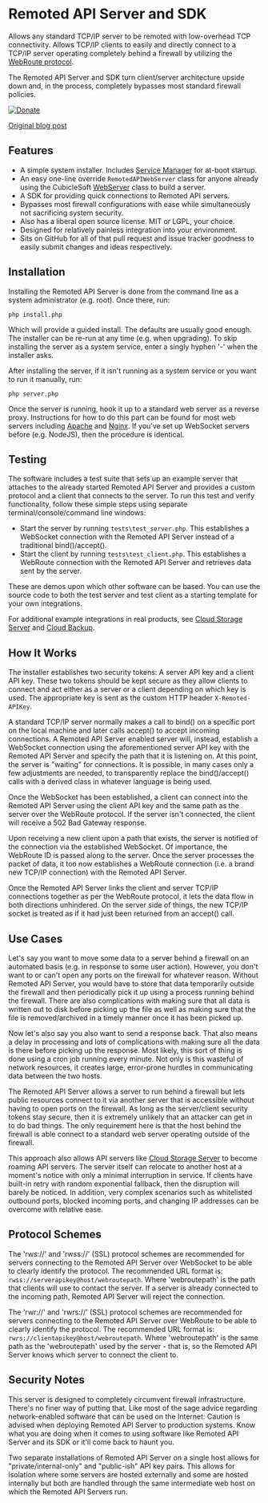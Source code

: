 Remoted API Server and SDK
==========================

Allows any standard TCP/IP server to be remoted with low-overhead TCP connectivity.  Allows TCP/IP clients to easily and directly connect to a TCP/IP server operating completely behind a firewall by utilizing the [WebRoute protocol](https://github.com/cubiclesoft/webroute).

The Remoted API Server and SDK turn client/server architecture upside down and, in the process, completely bypasses most standard firewall policies.

[![Donate](https://cubiclesoft.com/res/donate-shield.png)](https://cubiclesoft.com/donate/)

[Original blog post](https://cubicspot.blogspot.com/2017/09/i-um-broke-stuff.html)

Features
--------

* A simple system installer.  Includes [Service Manager](https://github.com/cubiclesoft/service-manager) for at-boot startup.
* An easy one-line override `RemotedAPIWebServer` class for anyone already using the CubicleSoft [WebServer](https://github.com/cubiclesoft/ultimate-web-scraper/blob/master/web_server.php) class to build a server.
* A SDK for providing quick connections to Remoted API servers.
* Bypasses most firewall configurations with ease while simultaneously not sacrificing system security.
* Also has a liberal open source license.  MIT or LGPL, your choice.
* Designed for relatively painless integration into your environment.
* Sits on GitHub for all of that pull request and issue tracker goodness to easily submit changes and ideas respectively.

Installation
------------

Installing the Remoted API Server is done from the command line as a system administrator (e.g. root).  Once there, run:

`php install.php`

Which will provide a guided install.  The defaults are usually good enough.  The installer can be re-run at any time (e.g. when upgrading).  To skip installing the server as a system service, enter a singly hyphen '-' when the installer asks.

After installing the server, if it isn't running as a system service or you want to run it manually, run:

`php server.php`

Once the server is running, hook it up to a standard web server as a reverse proxy.  Instructions for how to do this part can be found for most web servers including [Apache](https://httpd.apache.org/docs/2.4/howto/reverse_proxy.html) and [Nginx](https://www.nginx.com/resources/admin-guide/reverse-proxy/).  If you've set up WebSocket servers before (e.g. NodeJS), then the procedure is identical.

Testing
-------

The software includes a test suite that sets up an example server that attaches to the already started Remoted API Server and provides a custom protocol and a client that connects to the server.  To run this test and verify functionality, follow these simple steps using separate terminal/console/command line windows:

* Start the server by running `tests\test_server.php`.  This establishes a WebSocket connection with the Remoted API Server instead of a traditional bind()/accept().
* Start the client by running `tests\test_client.php`.  This establishes a WebRoute connection with the Remoted API Server and retrieves data sent by the server.

These are demos upon which other software can be based.  You can use the source code to both the test server and test client as a starting template for your own integrations.

For additional example integrations in real products, see [Cloud Storage Server](https://github.com/cubiclesoft/cloud-storage-server) and [Cloud Backup](https://github.com/cubiclesoft/cloud-backup).

How It Works
------------

The installer establishes two security tokens:  A server API key and a client API key.  These two tokens should be kept secure as they allow clients to connect and act either as a server or a client depending on which key is used.  The appropriate key is sent as the custom HTTP header `X-Remoted-APIKey`.

A standard TCP/IP server normally makes a call to bind() on a specific port on the local machine and later calls accept() to accept incoming connections.  A Remoted API Server enabled server will, instead, establish a WebSocket connection using the aforementioned server API key with the Remoted API Server and specify the path that it is listening on.  At this point, the server is "waiting" for connections.  It is possible, in many cases only a few adjustments are needed, to transparently replace the bind()/accept() calls with a derived class in whatever language is being used.

Once the WebSocket has been established, a client can connect into the Remoted API Server using the client API key and the same path as the server over the WebRoute protocol.  If the server isn't connected, the client will receive a 502 Bad Gateway response.

Upon receiving a new client upon a path that exists, the server is notified of the connection via the established WebSocket.  Of importance, the WebRoute ID is passed along to the server.  Once the server processes the packet of data, it too now establishes a WebRoute connection (i.e. a brand new TCP/IP connection) with the Remoted API Server.

Once the Remoted API Server links the client and server TCP/IP connections together as per the WebRoute protocol, it lets the data flow in both directions unhindered.  On the server side of things, the new TCP/IP socket is treated as if it had just been returned from an accept() call.

Use Cases
---------

Let's say you want to move some data to a server behind a firewall on an automated basis (e.g. in response to some user action).  However, you don't want to or can't open any ports on the firewall for whatever reason.  Without Remoted API Server, you would have to store that data temporarily outside the firewall and then periodically pick it up using a process running behind the firewall.  There are also complications with making sure that all data is written out to disk before picking up the file as well as making sure that the file is removed/archived in a timely manner once it has been picked up.

Now let's also say you also want to send a response back.  That also means a delay in processing and lots of complications with making sure all the data is there before picking up the response.  Most likely, this sort of thing is done using a cron job running every minute.  Not only is this wasteful of network resources, it creates large, error-prone hurdles in communicating data between the two hosts.

The Remoted API Server allows a server to run behind a firewall but lets public resources connect to it via another server that is accessible without having to open ports on the firewall.  As long as the server/client security tokens stay secure, then it is extremely unlikely that an attacker can get in to do bad things.  The only requirement here is that the host behind the firewall is able connect to a standard web server operating outside of the firewall.

This approach also allows API servers like [Cloud Storage Server](https://github.com/cubiclesoft/cloud-storage-server) to become roaming API servers.  The server itself can relocate to another host at a moment's notice with only a minimal interruption in service.  If clients have built-in retry with random exponential fallback, then the disruption will barely be noticed.  In addition, very complex scenarios such as whitelisted outbound ports, blocked incoming ports, and changing IP addresses can be overcome with relative ease.

Protocol Schemes
----------------

The 'rws://' and 'rwss://' (SSL) protocol schemes are recommended for servers connecting to the Remoted API Server over WebSocket to be able to clearly identify the protocol.  The recommended URL format is:  `rwss://serverapikey@host/webroutepath`.  Where 'webroutepath' is the path that clients will use to contact the server.  If a server is already connected to the incoming path, Remoted API Server will reject the connection.

The 'rwr://' and 'rwrs://' (SSL) protocol schemes are recommended for servers connecting to the Remoted API Server over WebRoute to be able to clearly identify the protocol.  The recommended URL format is:  `rwrs://clientapikey@host/webroutepath`.  Where 'webroutepath' is the same path as the 'webroutepath' used by the server - that is, so the Remoted API Server knows which server to connect the client to.

Security Notes
--------------

This server is designed to completely circumvent firewall infrastructure.  There's no finer way of putting that.  Like most of the sage advice regarding network-enabled software that can be used on the Internet:  Caution is advised when deploying Remoted API Server to production systems.  Know what you are doing when it comes to using software like Remoted API Server and its SDK or it'll come back to haunt you.

Two separate installations of Remoted API Server on a single host allows for "private/internal-only" and "public-ish" API key pairs.  This allows for isolation where some servers are hosted externally and some are hosted internally but both are handled through the same intermediate web host on which the Remoted API Servers run.
